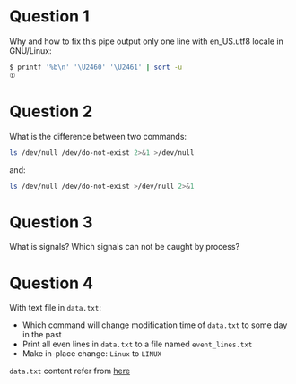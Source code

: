 # Question 1

Why and how to fix this pipe output only one line with en_US.utf8 locale in GNU/Linux:

```sh
$ printf '%b\n' '\U2460' '\U2461' | sort -u
①
```

# Question 2

What is the difference between two commands:

```sh
ls /dev/null /dev/do-not-exist 2>&1 >/dev/null
```

and:

```sh
ls /dev/null /dev/do-not-exist >/dev/null 2>&1
```

# Question 3

What is signals? Which signals can not be caught by process?

# Question 4

With text file in `data.txt`:

 - Which command will change modification time of `data.txt` to some day in the past
 - Print all even lines in `data.txt` to a file named `event_lines.txt`
 - Make in-place change: `Linux` to `LINUX`

`data.txt` content refer from [here](https://en.wikipedia.org/wiki/Linux_distribution)

